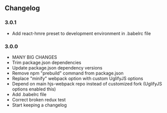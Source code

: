 ## Changelog

### 3.0.1
  - Add react-hmre preset to development environment in .babelrc file

### 3.0.0
  - MANY BIG CHANGES
  - Trim package.json dependencies
  - Update package.json dependency versions
  - Remove npm "prebuild" command from package.json
  - Replace "minify" webpack option with custom UglifyJS options
  - Depend on main hjs-webpack repo instead of customized fork (UglifyJS options enabled this)
  - Add .babelrc file
  - Correct broken redux test
  - Start keeping a changelog